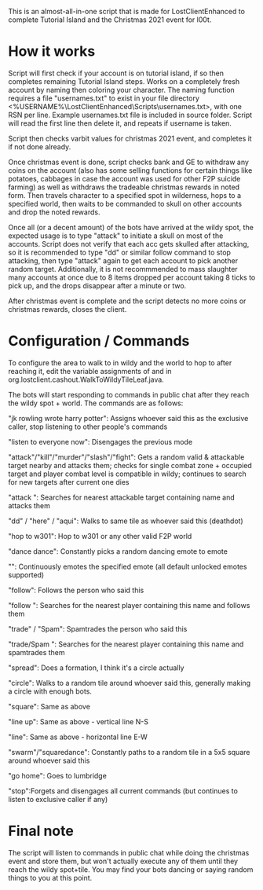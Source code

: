 This is an almost-all-in-one script that is made for LostClientEnhanced to complete Tutorial Island and the Christmas 2021 event for l00t. 


# How it works

Script will first check if your account is on tutorial island, if so then completes remaining Tutorial Island steps. Works on a completely fresh account by naming then coloring your character. The naming function requires a file "usernames.txt" to exist in your file directory <%USERNAME%\LostClientEnhanced\Scripts\usernames.txt>, with one RSN per line. Example usernames.txt file is included in source folder. Script will read the first line then delete it, and repeats if username is taken.

Script then checks varbit values for christmas 2021 event, and completes it if not done already. 

Once christmas event is done, script checks bank and GE to withdraw any coins on the account (also has some selling functions for certain things like potatoes, cabbages in case the account was used for other F2P suicide farming) as well as withdraws the tradeable christmas rewards in noted form. Then travels character to a specified spot in wilderness, hops to a specified world, then waits to be commanded to skull on other accounts and drop the noted rewards. 

Once all (or a decent amount) of the bots have arrived at the wildy spot, the expected usage is to type "attack" to initiate a skull on most of the accounts. Script does not verify that each acc gets skulled after attacking, so it is recommended to type "dd" or similar follow command to stop attacking, then type "attack" again to get each account to pick another random target. Additionally, it is not recommmended to mass slaughter many accounts at once due to 8 items dropped per account taking 8 ticks to pick up, and the drops disappear after a minute or two.

After christmas event is complete and the script detects no more coins or christmas rewards, closes the client.

# Configuration / Commands

To configure the area to walk to in wildy and the world to hop to after reaching it, edit the variable assignments of <int worldToHopAfterWildyTile> and <Tile wildyTile> in org.lostclient.cashout.WalkToWildyTileLeaf.java.

The bots will start responding to commands in public chat after they reach the wildy spot + world. The commands are as follows:
 
  "jk rowling wrote harry potter": Assigns whoever said this as the exclusive caller, stop listening to other people's commands
  
  "listen to everyone now": Disengages the previous mode
  
  "attack"/"kill"/"murder"/"slash"/"fight": Gets a random valid & attackable target nearby and attacks them; checks for single combat zone + occupied target and player combat level is compatible in wildy; continues to search for new targets after current one dies
  
  "attack <partial name>": Searches for nearest attackable target containing name and attacks them
 
  "dd" / "here" / "aqui": Walks to same tile as whoever said this (deathdot)
  
  "hop to w301": Hop to w301 or any other valid F2P world
  
  "dance dance": Constantly picks a random dancing emote to emote
 
  "<Emote name>": Continuously emotes the specified emote (all default unlocked emotes supported)
 
  "follow": Follows the person who said this
  
  "follow <partial name>": Searches for the nearest player containing this name and follows them
  
  "trade" / "Spam": Spamtrades the person who said this
  
  "trade/Spam <partial name>": Searches for the nearest player containing this name and spamtrades them
  
  "spread": Does a formation, I think it's a circle actually
  
  "circle": Walks to a random tile around whoever said this, generally making a circle with enough bots.
  
  "square": Same as above
  
  "line up": Same as above - vertical line N-S
  
  "line": Same as above - horizontal line E-W
  
  "swarm"/"squaredance": Constantly paths to a random tile in a 5x5 square around whoever said this
  
  "go home": Goes to lumbridge
  
  "stop":Forgets and disengages all current commands (but continues to listen to exclusive caller if any)


  # Final note
  
  The script will listen to commands in public chat while doing the christmas event and store them, but won't actually execute any of them until they reach the wildy spot+tile. You may find your bots dancing or saying random things to you at this point.
